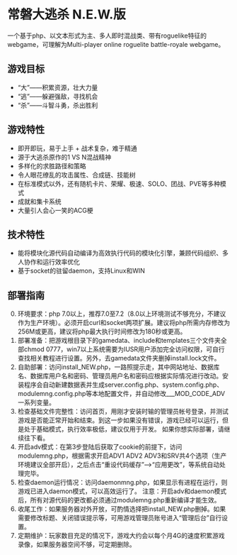 ﻿# 常磐大逃杀 N.E.W.版
一个基于php、以文本形式为主、多人即时混战类、带有roguelike特征的webgame，可理解为Multi-player online roguelite battle-royale webgame。

## 游戏目标
- “大”——积累资源，壮大力量
- “逃”——躲避强敌，寻找机会
- “杀”——斗智斗勇，杀出胜利

## 游戏特性
- 即开即玩，易于上手 + 战术复杂，难于精通
- 源于大逃杀原作的1 VS N混战精神
- 多样化的求胜路径和策略
- 令人眼花缭乱的攻击属性、合成链、技能树
- 在标准模式以外，还有随机卡片、荣耀、极速、SOLO、团战、PVE等多种模式
- 成就和集卡系统
- 大量引人会心一笑的ACG梗

## 技术特性
- 能将模块化源代码自动编译为高效执行代码的模块化引擎，兼顾代码组织、多人协作和运行效率优化
- 基于socket的驻留daemon，支持Linux和WIN

## 部署指南
0. 环境要求：php 7.0以上，推荐7.0至7.2（8.0以上环境测试不够充分，不建议作为生产环境）。必须开启curl和socket两项扩展。建议将php所需内存修改为256M或更高，建议将php最大执行时间修改为180秒或更高。
1. 部署准备：把游戏根目录下的gamedata、include和templates三个文件夹全部chmod 0777，win7以上系统需要为IUSR用户添加完全访问权限，可自行查找相关教程进行设置。另外，去gamedata文件夹删掉install.lock文件。
2. 自助部署：访问install_NEW.php，一路照提示走，其中网站地址、数据库名、数据库用户名和密码、管理员用户名和密码应根据实际情况进行改动。安装程序会自动新建数据表并生成server.config.php、system.config.php、modulemng.config.php等本地配置文件，并自动修改___MOD_CODE_ADV一系列变量。
3. 检查基础文件完整性：访问首页，用刚才安装时输的管理员帐号登录，并测试游戏是否能正常开始和结束。到这一步如果没有错误，游戏已经可以运行，但是处于基础模式，执行效率极低，建议仅用于开发。
如果你想实际部署，请继续往下看。
4. 开启adv模式：在第3步登陆后获取了cookie的前提下，访问modulemng.php，根据需求开启ADV1 ADV2 ADV3和SRV共4个选项（生产环境建议全部开启），之后点击“重设代码缓存”-->“应用更改”，等系统自动处理完毕。
5. 检查daemon运行情况：访问daemonmng.php，如果显示有进程在运行，则游戏已进入daemon模式，可以高效运行了。
注意：开启adv和daemon模式后，所有对源代码的更改都必须通过modulemng.php重新编译才能生效。
6. 收尾工作：如果服务器对外开放，可酌情选择把install_NEW.php删掉。如果需要修改标题、关闭错误提示等，可用游戏管理员账号进入“管理后台”自行设置。
7. 定期维护：玩家数目充足的情况下，游戏大约会以每个月4G的速度积累游戏录像，如果服务器空间不够，可定期删除。